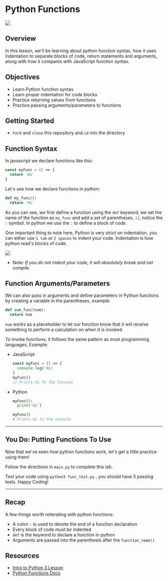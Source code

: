 # Python Functions

![](https://res.cloudinary.com/ahonore42/image/upload/v1615581981/ga/Screen_Shot_2021-03-12_at_2.45.05_PM_rnhmr0.png)

## Overview
In this lesson, we'll be learning about python function syntax, how it uses indentation to separate blocks of code, return statements and arguments, along with how it compares with JavaScript function syntax.

## Objectives

- Learn Python function syntax
- Learn proper indentation for code blocks
- Practice returning values from functions
- Practice passing arguments/parameters to functions

## Getting Started
- `Fork` and `clone` this repository and `cd` into the directory

## Function Syntax

In javascript we declare functions like this:

```js
const myFunc = () => {
  return 'Hi'
}
```

Let's see how we declare functions in python:

```python
def my_func():
  return 'Hi'
```

As you can see, we first define a function using the `def` keyword, we set the name of the function as `my_func` and add a set of parentheses, `()`, notice the `:` symbol. In python we use the `:` to define a block of code.

One important thing to note here, Python is very strict on indentation, you can either use `1 tab` or `2 spaces` to indent your code. Indentation is how python read's blocks of code.

![](https://4.bp.blogspot.com/-BbXKsKfUHZQ/WyRY2KuRHbI/AAAAAAAAARk/vW07XUE4ksEq1nnkH675PunAXkTA0PftwCLcBGAs/s320/20180616_how_to_write_a_function_quickly2.gif)

- Note: _If you do not indent your code, it will absolutely break and not compile._

## Function Arguments/Parameters

We can also pass in arguments and define parameters in Python functions by creating a variable in the parentheses, example:

```python
def sum_func(num):
  return num
```

`num` works as a placeholder to let our function know that it will receive something to perform a calculation on when it is invoked.

To invoke functions, it follows the same pattern as most programming languages, Example:

- JavaScript
    ```js
    const myFunc = () => {
      console.log('Hi)
    }
    myFunc()
    // Prints Hi To The Console
    ```
- Python
    ```python
    myFunc():
      print('Hi')

    myFunc()
    # Prints Hi to the console
    ```

___
## You Do: Putting Functions To Use
Now that we've seen how python functions work, let's get a little practice using them! 

Follow the directions in `main.py` to complete this lab.

Test your code using `python3 func_test.py` , you should have 5 passing tests. Happy Coding!
___
## Recap
A few things worth reiterating with python functions:
- A colon `:` is used to denote the end of a function declaration
- Every block of code _must be_ indented
- `def` is the keyword to declare a function in python
- Arguments are passed into the parenthesis after the `function_name()`

## Resources
- [Intro to Python 3 Lesson](https://github.com/SEI-R-1-25/u4_lesson_python_intro)
- [Python Functions Docs](https://www.tutorialspoint.com/python/python_functions.htm)
